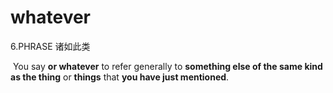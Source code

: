 # whatever

6.PHRASE 诸如此类

​	You say **or whatever** to refer generally to **something else of the same kind as the thing** or **things** that **you have just mentioned**.


